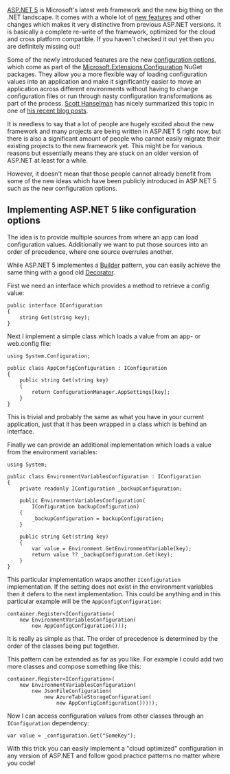 ﻿<!--
    Published: 2016-01-12 08:15
    Author: Dustin Moris Gorski
    Title: ASP.NET 5 like configuration in regular .NET applications
    Tags: aspnet dotnet
-->
[ASP.NET 5](https://get.asp.net/) is Microsoft's latest web framework and the new big thing on the .NET landscape. It comes with a whole lot of [new features](https://github.com/aspnet/home/releases/v1.0.0-rc1-final) and other changes which makes it very distinctive from previous ASP.NET versions. It is basically a complete re-write of the framework, optimized for the cloud and cross platform compatible. If you haven't checked it out yet then you are definitely missing out!

Some of the newly introduced features are the new [configuration options](https://docs.asp.net/en/latest/fundamentals/configuration.html), which come as part of the [Microsoft.Extensions.Configuration](https://github.com/aspnet/Configuration) NuGet packages. They allow you a more flexible way of loading configuration values into an application and make it significantly easier to move an application across different environments without having to change configuration files or run through nasty configuration transformations as part of the process. [Scott Hanselman](http://www.hanselman.com/) has nicely summarized this topic in one of [his recent blog posts](http://www.hanselman.com/blog/BestPracticesForPrivateConfigDataAndConnectionStringsInConfigurationInASPNETAndAzure.aspx).

It is needless to say that a lot of people are hugely excited about the new framework and many projects are being written in ASP.NET 5 right now, but there is also a significant amount of people who cannot easily migrate their existing projects to the new framework yet. This might be for various reasons but essentially means they are stuck on an older version of ASP.NET at least for a while.

However, it doesn't mean that those people cannot already benefit from some of the new ideas which have been publicly introduced in ASP.NET 5 such as the new configuration options.

## Implementing ASP.NET 5 like configuration options

The idea is to provide multiple sources from where an app can load configuration values. Additionally we want to put those sources into an order of precedence, where one source overrules another.

While ASP.NET 5 implementes a [Builder](https://en.wikipedia.org/wiki/Builder_pattern) pattern, you can easily achieve the same thing with a good old [Decorator](https://en.wikipedia.org/wiki/Decorator_pattern).

First we need an interface which provides a method to retrieve a config value:

<pre><code>public interface IConfiguration
{
    string Get(string key);
}</code></pre>

Next I implement a simple class which loads a value from an app- or web.config file:

<pre><code>using System.Configuration;

public class AppConfigConfiguration : IConfiguration
{
    public string Get(string key)
    {
        return ConfigurationManager.AppSettings[key];
    }
}
</code></pre>

This is trivial and probably the same as what you have in your current application, just that it has been wrapped in a class which is behind an interface.

Finally we can provide an additional implementation which loads a value from the environment variables:

<pre><code>using System;
    
public class EnvironmentVariablesConfiguration : IConfiguration
{
    private readonly IConfiguration _backupConfiguration;

    public EnvironmentVariablesConfiguration(
        IConfiguration backupConfiguration)
    {
        _backupConfiguration = backupConfiguration;
    }

    public string Get(string key)
    {
        var value = Environment.GetEnvironmentVariable(key);
        return value ?? _backupConfiguration.Get(key);
    }
}
</code></pre>

This particular implementation wraps another `IConfiguration` implementation. If the setting does not exist in the environment variables then it defers to the next implementation. This could be anything and in this particular example will be the `AppConfigConfiguration`:

<pre><code>container.Register&lt;IConfiguration&gt;(
    new EnvironmentVariablesConfiguration(
        new AppConfigConfiguration()));
</code></pre>

It is really as simple as that. The order of precedence is determined by the order of the classes being put together.

This pattern can be extended as far as you like. For example I could add two more classes and compose something like this:

<pre><code>container.Register&lt;IConfiguration&gt;(
    new EnvironmentVariablesConfiguration(
        new JsonFileConfiguration(
            new AzureTableStorageConfiguration(
                new AppConfigConfiguration()))));</code></pre>

Now I can access configuration values from other classes through an `IConfiguration` dependency:

<pre><code>var value = _configuration.Get("SomeKey");</code></pre>

With this trick you can easily implement a &quot;cloud optimized&quot; configuration in any version of ASP.NET and follow good practice patterns no matter where you code!
